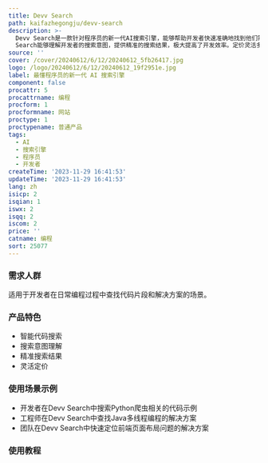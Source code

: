 ```yaml
---
title: Devv Search
path: kaifazhegongju/devv-search
description: >-
  Devv Search是一款针对程序员的新一代AI搜索引擎，能够帮助开发者快速准确地找到他们需要的代码片段和解决方案。通过强大的人工智能技术，Devv
  Search能够理解开发者的搜索意图，提供精准的搜索结果，极大提高了开发效率。定价灵活多样，适合个人开发者和企业用户。
source: ''
cover: /cover/20240612/6/12/20240612_5fb26417.jpg
logo: /logo/20240612/6/12/20240612_19f2951e.jpg
label: 最懂程序员的新一代 AI 搜索引擎
component: false
procattr: 5
procattrname: 编程
procform: 1
procformname: 网站
proctype: 1
proctypename: 普通产品
tags:
  - AI
  - 搜索引擎
  - 程序员
  - 开发者
createTime: '2023-11-29 16:41:53'
updateTime: '2023-11-29 16:41:53'
lang: zh
isicp: 2
isqian: 1
iswx: 2
isqq: 2
iscom: 2
price: ''
catname: 编程
sort: 25077
---
```




### 需求人群
适用于开发者在日常编程过程中查找代码片段和解决方案的场景。

### 产品特色
- 智能代码搜索
- 搜索意图理解
- 精准搜索结果
- 灵活定价

### 使用场景示例
- 开发者在Devv Search中搜索Python爬虫相关的代码示例
- 工程师在Devv Search中查找Java多线程编程的解决方案
- 团队在Devv Search中快速定位前端页面布局问题的解决方案

### 使用教程


  
